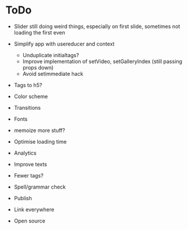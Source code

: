 # ToDo

- Slider still doing weird things, especially on first slide, sometimes not loading the first even
- Simplify app with usereducer and context
  - Unduplicate initialtags?
  - Improve implementation of setVideo, setGalleryIndex (still passing props down)
  - Avoid setimmediate hack
- Tags to h5?
- Color scheme
- Transitions
- Fonts
- memoize more stuff?
- Optimise loading time
- Analytics
- Improve texts
- Fewer tags?
- Spell/grammar check

- Publish
- Link everywhere
- Open source
